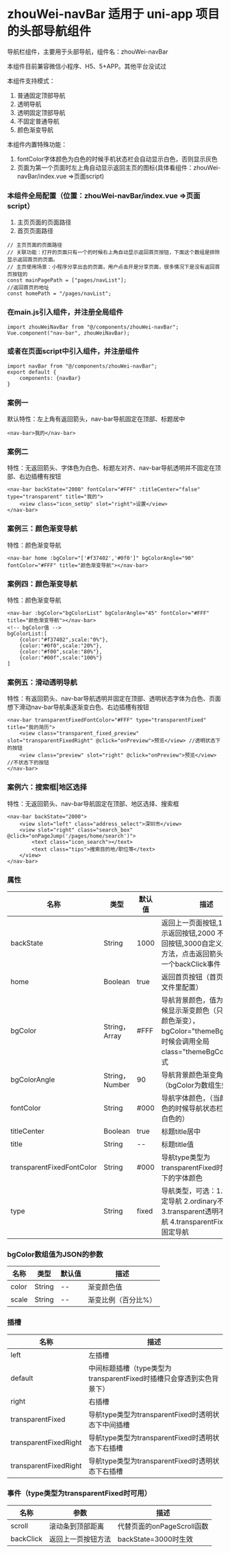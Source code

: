 # zhouWei-navBar 适用于 uni-app 项目的头部导航组件

导航栏组件，主要用于头部导航，组件名：zhouWei-navBar

本组件目前兼容微信小程序、H5、5+APP。其他平台没试过

本组件支持模式：
1. 普通固定顶部导航  
2. 透明导航  
3. 透明固定顶部导航 
4. 不固定普通导航 
5. 颜色渐变导航

本组件内置特殊功能：
1. fontColor字体颜色为白色的时候手机状态栏会自动显示白色，否则显示灰色
2. 页面为第一个页面时左上角自动显示返回主页的图标(具体看组件：zhouWei-navBar/index.vue =>页面script)

### 本组件全局配置（位置：zhouWei-navBar/index.vue =>页面script）
1. 主页页面的页面路径
2. 首页页面路径

```
// 主页页面的页面路径
// 关联功能：打开的页面只有一个的时候右上角自动显示返回首页按钮，下面这个数组是排除显示返回首页的页面。
// 主页使用场景：小程序分享出去的页面，用户点击开是分享页面，很多情况下是没有返回首页按钮的
const mainPagePath = ["pages/navList"];
//返回首页的地址
const homePath = "/pages/navList";
```

### 在main.js引入组件，并注册全局组件
```
import zhouWeiNavBar from "@/components/zhouWei-navBar";
Vue.component("nav-bar", zhouWeiNavBar);
```

### 或者在页面script中引入组件，并注册组件
```
import navBar from "@/components/zhouWei-navBar";
export default {
    components: {navBar}
}
```

### 案例一
默认特性：左上角有返回箭头，nav-bar导航固定在顶部、标题居中
```
<nav-bar>我的</nav-bar>
```

### 案例二
特性：无返回箭头、字体色为白色、标题左对齐、nav-bar导航透明并不固定在顶部、右边插槽有按钮
```
<nav-bar backState="2000" fontColor="#FFF" :titleCenter="false" type="transparent" title="我的">
	<view class="icon_setUp" slot="right">设置</view>
</nav-bar>
```

### 案例三：颜色渐变导航
特性：颜色渐变导航
```
<nav-bar home :bgColor="['#f37402','#0f0']" bgColorAngle="90" fontColor="#FFF" title="颜色渐变导航"></nav-bar>
```

### 案例四：颜色渐变导航
特性：颜色渐变导航
```
<nav-bar :bgColor="bgColorList" bgColorAngle="45" fontColor="#FFF" title="颜色渐变导航"></nav-bar>
<!-- bgColor值 -->
bgColorList:[
	{color:"#f37402",scale:"0%"},
	{color:"#0f0",scale:"20%"},
	{color:"#f00",scale:"80%"},
	{color:"#00f",scale:"100%"}
]
```

### 案例五：滑动透明导航
特性：有返回箭头、nav-bar导航透明并固定在顶部、透明状态字体为白色、页面想下滑动nav-bar导航条逐渐变白色、右边插槽有按钮
```
<nav-bar transparentFixedFontColor="#FFF" type="transparentFixed" title="我的简历">
	<view class="transparent_fixed_preview" slot="transparentFixedRight" @click="onPreview">预览</view> //透明状态下的按钮
	<view class="preview" slot="right" @click="onPreview">预览</view> //不状态下的按钮
</nav-bar>
```

### 案例六：搜索框|地区选择
特性：无返回箭头、nav-bar导航固定在顶部、地区选择、搜索框
```
<nav-bar backState="2000">
	<view slot="left" class="address_select">深圳市</view>
	<view slot="right" class="search_box" @click="onPageJump('/pages/home/search')">
		<text class="icon_search"></text>
		<text class="tips">搜索目的地/职位等</text>
	</view>
</nav-bar>
```

### 属性
| 名称                        | 类型          | 默认值          | 描述                                               |
| ----------------------------|--------------- | ------------- | ---------------------------------------------------|
| backState                   | String         | 1000          | 返回上一页面按钮,1000 显示返回按钮,2000 不显示返回按钮,3000自定义返回按钮方法，点击返回箭头后会发送一个backClick事件|
| home                        | Boolean        | true          | 返回首页按钮（首页地址在源文件里配置）                |
| bgColor                     | String，Array   | #FFF          | 导航背景颜色，值为数组的时候显示渐变颜色（只支持2个颜色渐变），bgColor="themeBgColor"的时候会调用全局class="themeBgColor"的样式|
| bgColorAngle                | String，Number  | 90            | 导航背景颜色渐变角度（bgColor为数组生效）              |
| fontColor                   | String         | #000          | 导航字体颜色，（当颜色为白色的时候导航状态栏和图片为白色的）|
| titleCenter                 | Boolean        | true          | 标题title居中                                       |
| title                       | String         | --            | 标题title值                                         |
| transparentFixedFontColor   | String         | #000          | 导航type类型为transparentFixed时透明状态下的字体颜色  |
| type                        | String         | fixed         | 导航类型，可选：1.fixed固定导航 2.ordinary不固定导航 3.transparent透明不固定导航 4.transparentFixed透明固定导航|

### bgColor数组值为JSON的参数
| 名称                        | 类型            | 默认值         | 描述                                               |
| ----------------------------|--------------- | ------------- | ---------------------------------------------------|
| color                       | String         | --            | 渐变颜色值                                          |
| scale                       | String         | --            | 渐变比例（百分比%）                                  |

### 插槽
| 名称                  | 描述                                                               |
| ----------------------|-------------------------------------------------------------------|   
| left                  | 左插槽                                                             |
| default               | 中间标题插槽（type类型为transparentFixed时插槽只会穿透到实色背景下）   |
| right                 | 右插槽                                                             |
| transparentFixed      | 导航type类型为transparentFixed时透明状态下中间插槽                   |
| transparentFixedRight | 导航type类型为transparentFixed时透明状态下右插槽                     |
| transparentFixedRight | 导航type类型为transparentFixed时透明状态下右插槽                     |

### 事件（type类型为transparentFixed时可用）
| 名称             | 参数              | 描述                      |
| -----------------|------------------| --------------------------|
| scroll           | 滚动条到顶部距离   | 代替页面的onPageScroll函数 |
| backClick        | 返回上一页按钮方法 | backState=3000时生效       |
